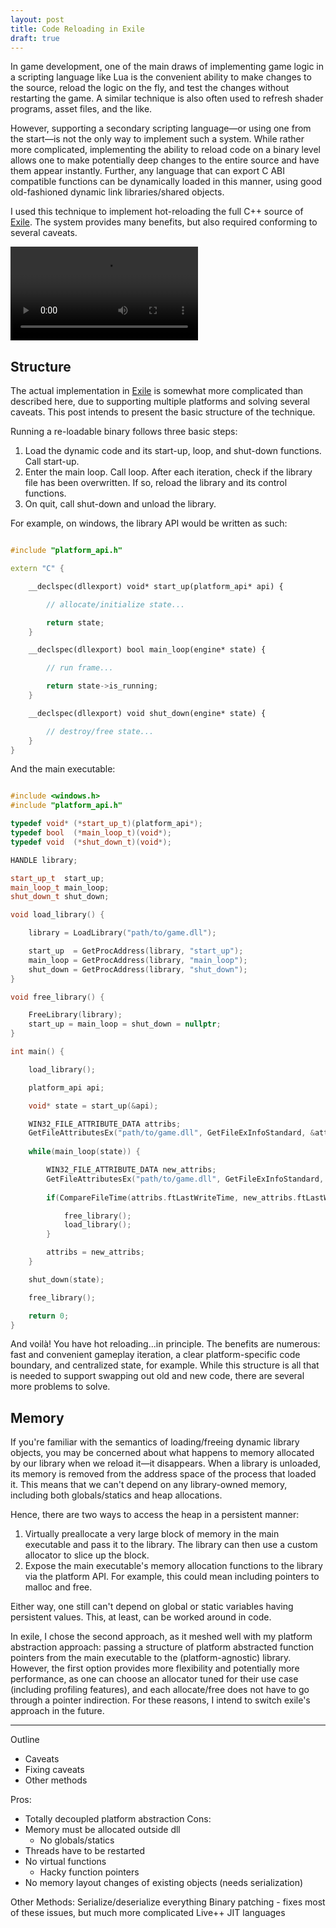 ```yaml
---
layout: post
title: Code Reloading in Exile
draft: true
---
```


In game development, one of the main draws of implementing game logic in a scripting language like Lua is the convenient ability to make changes to the source, reload the logic on the fly, and test the changes without restarting the game. A similar technique is also often used to refresh shader programs, asset files, and the like. 

However, supporting a secondary scripting language&mdash;or using one from the start&mdash;is not the only way to implement such a system. While rather more complicated, implementing the ability to reload code on a binary level allows one to make potentially deep changes to the entire source and have them appear instantly. Further, any language that can export C ABI compatible functions can be dynamically loaded in this manner, using good old-fashioned dynamic link libraries/shared objects. 

I used this technique to implement hot-reloading the full C++ source of [Exile](https://github.com/TheNumbat/exile). The system provides many benefits, but also required conforming to several caveats.

<video src="assets/reload.mp4" preload></video>

## Structure

The actual implementation in [Exile](https://github.com/TheNumbat/exile) is somewhat more complicated than described here, due to supporting multiple platforms and solving several caveats. This post intends to present the basic structure of the technique.

Running a re-loadable binary follows three basic steps:
1. Load the dynamic code and its start-up, loop, and shut-down functions. Call start-up.
2. Enter the main loop. Call loop. After each iteration, check if the library file has been overwritten. If so, reload the library and its control functions.
3. On quit, call shut-down and unload the library.

For example, on windows, the library API would be written as such:

```c++

#include "platform_api.h"

extern "C" {

	__declspec(dllexport) void* start_up(platform_api* api) {

		// allocate/initialize state...

		return state;
	}

	__declspec(dllexport) bool main_loop(engine* state) {

		// run frame...

		return state->is_running;
	}

	__declspec(dllexport) void shut_down(engine* state) {

		// destroy/free state...
	}
}
```

And the main executable:

```c++

#include <windows.h>
#include "platform_api.h"

typedef void* (*start_up_t)(platform_api*);
typedef bool  (*main_loop_t)(void*);
typedef void  (*shut_down_t)(void*);

HANDLE library;

start_up_t  start_up;
main_loop_t main_loop;
shut_down_t shut_down;

void load_library() {

	library = LoadLibrary("path/to/game.dll");

	start_up  = GetProcAddress(library, "start_up");
	main_loop = GetProcAddress(library, "main_loop");
	shut_down = GetProcAddress(library, "shut_down");
}

void free_library() {

	FreeLibrary(library);
	start_up = main_loop = shut_down = nullptr;
}

int main() {

	load_library();

	platform_api api;

	void* state = start_up(&api);

	WIN32_FILE_ATTRIBUTE_DATA attribs;
	GetFileAttributesEx("path/to/game.dll", GetFileExInfoStandard, &attribs);
	
	while(main_loop(state)) {

		WIN32_FILE_ATTRIBUTE_DATA new_attribs;
		GetFileAttributesEx("path/to/game.dll", GetFileExInfoStandard, &new_attribs);
		
		if(CompareFileTime(attribs.ftLastWriteTime, new_attribs.ftLastWriteTime) == -1) {

			free_library();
			load_library();
		}

		attribs = new_attribs;
	}

	shut_down(state);

	free_library();

	return 0;
}
```

And voilà! You have hot reloading...in principle. The benefits are numerous: fast and convenient gameplay iteration, a clear platform-specific code boundary, and centralized state, for example. While this structure is all that is needed to support swapping out old and new code, there are several more problems to solve.

## Memory

If you're familiar with the semantics of loading/freeing dynamic library objects, you may be concerned about what happens to memory allocated by our library when we reload it&mdash;it disappears. When a library is unloaded, its memory is removed from the address space of the process that loaded it. This means that we can't depend on any library-owned memory, including both globals/statics and heap allocations.

Hence, there are two ways to access the heap in a persistent manner:
1. Virtually preallocate a very large block of memory in the main executable and pass it to the library. The library can then use a custom allocator to slice up the block.
2. Expose the main executable's memory allocation functions to the library via the platform API. For example, this could mean including pointers to malloc and free.

Either way, one still can't depend on global or static variables having persistent values. This, at least, can be worked around in code.

In exile, I chose the second approach, as it meshed well with my platform abstraction approach: passing a structure of platform abstracted function pointers from the main executable to the (platform-agnostic) library. However, the first option provides more flexibility and potentially more performance, as one can choose an allocator tuned for their use case (including profiling features), and each allocate/free does not have to go through a pointer indirection. For these reasons, I intend to switch exile's approach in the future.

---

Outline
- Caveats
- Fixing caveats
- Other methods

Pros:
- Totally decoupled platform abstraction
Cons:
- Memory must be allocated outside dll
	- No globals/statics
- Threads have to be restarted
- No virtual functions
	- Hacky function pointers
- No memory layout changes of existing objects (needs serialization)

Other Methods:
	Serialize/deserialize everything
	Binary patching - fixes most of these issues, but much more complicated Live++
	JIT languages

